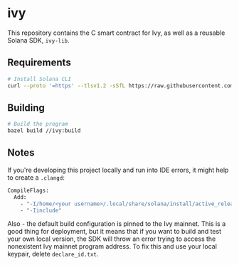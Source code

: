 # ivy

This repository contains the C smart contract for Ivy, as well as a reusable Solana SDK, `ivy-lib`.

## Requirements

```sh
# Install Solana CLI
curl --proto '=https' --tlsv1.2 -sSfL https://raw.githubusercontent.com/solana-developers/solana-install/main/install.sh | bash
```

## Building

```sh
# Build the program
bazel build //ivy:build
```

## Notes

If you're developing this project locally and run into IDE errors, it might help to create a `.clangd`:

```sh
CompileFlags:
  Add:
    - "-I/home/<your username>/.local/share/solana/install/active_release/bin/sdk/sbf/c/inc"
    - "-Iinclude"
```

Also - the default build configuration is pinned to the Ivy mainnet. This is a good thing for deployment,
but it means that if you want to build and test your own local version, the SDK will throw an error trying to access
the nonexistent Ivy mainnet program address. To fix this and use your local keypair, delete `declare_id.txt`.
